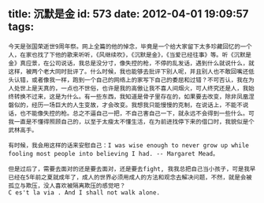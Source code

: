 title: 沉默是金
id: 573
date: 2012-04-01 19:09:57
tags:
---

    今天是张国荣逝世9周年祭。网上全篇的他的悼念，毕竟是一个给大家留下太多珍藏回忆的一个人，在家也找了下他的歌来听听，《风继续吹》，《沉默是金》，《当爱已经往事》等。听《沉默是金》真应景，在公司说话，我总是没分寸，像失控的枪，不停的乱发话，遇到什么就说什么，就这样，被两个老大同时批评了。什么时候，我也能够去批评下别人呢，并且别人也不敢回嘴还低头认错，或者像我一样，跑到一个自己的网络上的家写下自己的委屈和过错？不可否认，我在为人处世上是天真的，一点也不世俗，也许是我的高傲让我不喜人间烟火，可人终究还是人，我始终转换不过来，这是为什么。有一些东西，我知道是骨子里存在的，如果要去改变，除非凤凰涅磐似的，经历一场巨大的人生变故，才会改变。我想我只能慢慢的克制，在说话上，不能不说话，也不能像失控的枪。总之不逼自己一把，不自己害自己一下，就永远不会得到一些什么。可我一直是不懂得照顾自己的，以至于太瘦太不懂生活，在为前进找停下来的借口时，我貌似是个武林高手。

    有时候，我会用这样的话来安慰自己：I was wise enough to never grow up while fooling most people into believing I had. -- Margaret Mead。

    但是过后了，需要去面对的还是要去面对，还是要去fight, 我我总把自己当小孩子，可是我早已经在5年前之夏就成年了，成人的世界必须用成人的方法和观念去解决问题，不然，就是会被孤立与欺压，没人喜欢被隔离欺压的感觉吧？
    C es't la via . And I shall not walk alone.
  